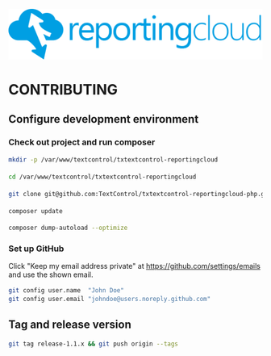 ![Logo](./media/rc_logo_512.png)

# CONTRIBUTING

## Configure development environment

### Check out project and run composer

```bash
mkdir -p /var/www/textcontrol/txtextcontrol-reportingcloud

cd /var/www/textcontrol/txtextcontrol-reportingcloud

git clone git@github.com:TextControl/txtextcontrol-reportingcloud-php.git .

composer update

composer dump-autoload --optimize
```

### Set up GitHub

Click "Keep my email address private" at https://github.com/settings/emails and use the shown email.

```bash
git config user.name  "John Doe"
git config user.email "johndoe@users.noreply.github.com"
```

## Tag and release version

```bash
git tag release-1.1.x && git push origin --tags
```